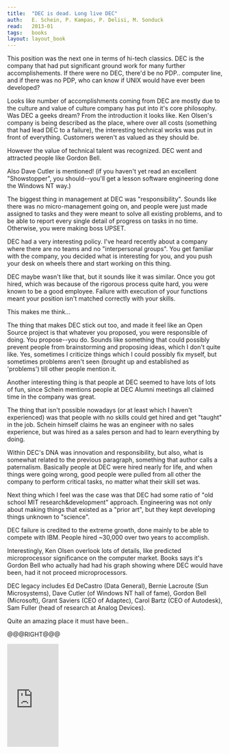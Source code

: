 ```yaml
---
title:	"DEC is dead. Long live DEC"
auth:	E. Schein, P. Kampas, P. Delisi, M. Sonduck
read:	2013-01
tags:	books
layout: layout_book
---
```





This position was the next one in terms of hi-tech classics. DEC is the
company that had put significant ground work for many further
accomplishements. If there were no DEC, there'd be no PDP.. computer line,
and if there was no PDP, who can know if UNIX would have ever been
developed?

Looks like number of accomplishments coming from DEC are mostly due to the
culture and value of culture company has put into it's core philosophy.
Was DEC a geeks dream?
From the introduction it looks like.
Ken Olsen's company is being described as the place, where over all costs
(something that had lead DEC to a failure), the interesting technical works
was put in front of everything. Customers weren't as valued as they should
be.

However the value of technical talent was recognized. DEC went and attracted
people like Gordon Bell.

Also Dave Cutler is mentioned! (if you haven't yet read an excellent
"Showstopper", you should--you'll get a lesson software engineering done the
Windows NT way.)

The biggest thing in management at DEC was "responsibility". Sounds like
there was no micro-management going on, and people were just made assigned
to tasks and they were meant to solve all existing problems, and to be able
to report every single detail of progress on tasks in no time. Otherwise,
you were making boss UPSET.

DEC had a very interesting policy. I've heard recently about a company where
there are no teams and no "interpersonal groups". You get familiar with the
company, you decided what is interesting for you, and you push your desk on
wheels there and start working on this thing.

DEC maybe wasn't like that, but it sounds like it was similar. Once you got
hired, which was because of the rigorous process quite hard, you were known
to be a good employee. Failure with execution of your functions meant your
position isn't matched correctly with your skills.

This makes me think...

The thing that makes DEC stick out too, and made it feel like an Open Source
project is that whatever you proposed, you were responsible of doing.
You propose--you do. Sounds like something that could possibly prevent
people from brainstorming and proposing ideas, which I don't quite like.
Yes, sometimes I criticize things which I could possibly fix myself, but
sometimes problems aren't seen (brought up and established as 'problems')
till other people mention it.

Another interesting thing is that people at DEC seemed to have lots of lots
of fun, since Schein mentions people at DEC Alumni meetings all claimed time
in the company was great.

The thing that isn't possible nowadays (or at least which I haven't
experienced) was that people with no skills could get hired and get "taught"
in the job. Schein himself claims he was an engineer with no sales
experience, but was hired as a sales person and had to learn everything by
doing.

Within DEC's DNA was innovation and responsibility, but also, what is
somewhat related to the previous paragraph, something that author calls a
paternalism. Basically people at DEC were hired nearly for life, and when
things were going wrong, good people were pulled from all other the company
to perform critical tasks, no matter what their skill set was.

Next thing which I feel was the case was that DEC had some ratio of "old
school MIT research&development" approach. Engineering was not only about
making things that existed as a "prior art", but they kept developing things
unknown to "science".

DEC failure is credited to the extreme growth, done mainly to be able to
compete with IBM. People hired ~30,000 over two years to accomplish.

Interestingly, Ken Olsen overlook lots of details, like predicted
microprocessor significance on the computer market. Books says it's Gordon
Bell who actually had had his graph showing where DEC would have been, had
it not proceed microprocessors.

DEC legacy includes Ed DeCastro (Data General), Bernie Lacroute (Sun
Microsystems), Dave Cutler (of Windows NT hall of fame), Gordon Bell
(Microsoft), Grant Saviers (CEO of Adaptec), Carol Bartz (CEO of Autodesk),
Sam Fuller (head of research at Analog Devices).

Quite an amazing place it must have been..

@@@RIGHT@@@

<iframe src="http://rcm.amazon.com/e/cm?lt1=_blank&bc1=FFFFFF&IS2=1&npa=1&bg1=FFFFFF&fc1=000000&lc1=FF0000&t=wojcadamkoszh-20&o=1&p=8&l=as4&m=amazon&f=ifr&ref=ss_til&asins=1576753050" style="width:120px;height:240px;" scrolling="no" marginwidth="0" marginheight="0" frameborder="0"></iframe>

